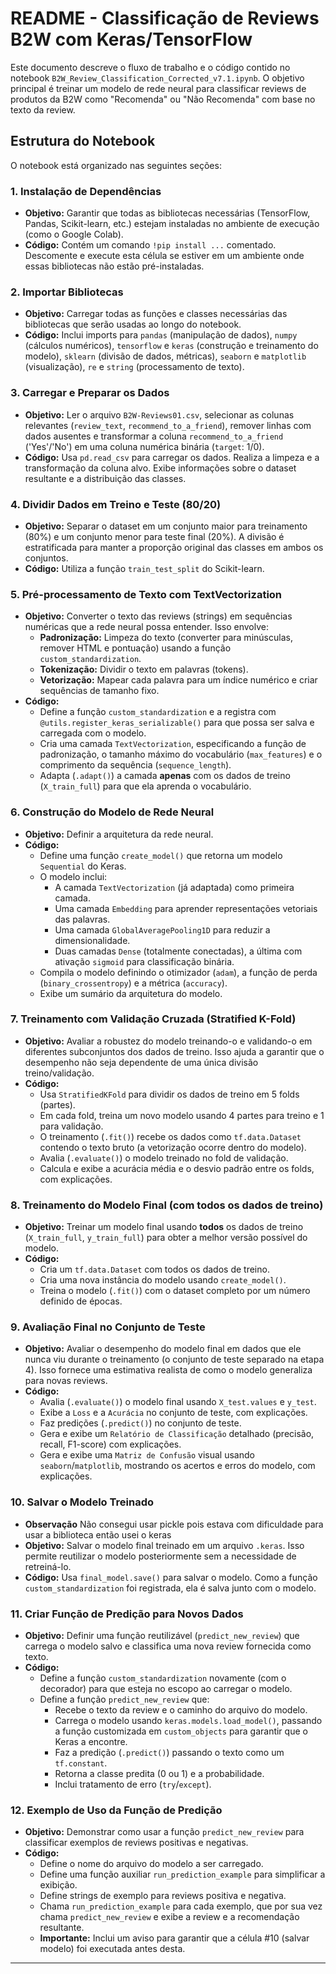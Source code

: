 # README - Classificação de Reviews B2W com Keras/TensorFlow

Este documento descreve o fluxo de trabalho e o código contido no notebook `B2W_Review_Classification_Corrected_v7.1.ipynb`. O objetivo principal é treinar um modelo de rede neural para classificar reviews de produtos da B2W como "Recomenda" ou "Não Recomenda" com base no texto da review.

## Estrutura do Notebook

O notebook está organizado nas seguintes seções:

### 1. Instalação de Dependências

*   **Objetivo:** Garantir que todas as bibliotecas necessárias (TensorFlow, Pandas, Scikit-learn, etc.) estejam instaladas no ambiente de execução (como o Google Colab).
*   **Código:** Contém um comando `!pip install ...` comentado. Descomente e execute esta célula se estiver em um ambiente onde essas bibliotecas não estão pré-instaladas.

### 2. Importar Bibliotecas

*   **Objetivo:** Carregar todas as funções e classes necessárias das bibliotecas que serão usadas ao longo do notebook.
*   **Código:** Inclui imports para `pandas` (manipulação de dados), `numpy` (cálculos numéricos), `tensorflow` e `keras` (construção e treinamento do modelo), `sklearn` (divisão de dados, métricas), `seaborn` e `matplotlib` (visualização), `re` e `string` (processamento de texto).

### 3. Carregar e Preparar os Dados

*   **Objetivo:** Ler o arquivo `B2W-Reviews01.csv`, selecionar as colunas relevantes (`review_text`, `recommend_to_a_friend`), remover linhas com dados ausentes e transformar a coluna `recommend_to_a_friend` ('Yes'/'No') em uma coluna numérica binária (`target`: 1/0).
*   **Código:** Usa `pd.read_csv` para carregar os dados. Realiza a limpeza e a transformação da coluna alvo. Exibe informações sobre o dataset resultante e a distribuição das classes.

### 4. Dividir Dados em Treino e Teste (80/20)

*   **Objetivo:** Separar o dataset em um conjunto maior para treinamento (80%) e um conjunto menor para teste final (20%). A divisão é estratificada para manter a proporção original das classes em ambos os conjuntos.
*   **Código:** Utiliza a função `train_test_split` do Scikit-learn.

### 5. Pré-processamento de Texto com TextVectorization

*   **Objetivo:** Converter o texto das reviews (strings) em sequências numéricas que a rede neural possa entender. Isso envolve:
    *   **Padronização:** Limpeza do texto (converter para minúsculas, remover HTML e pontuação) usando a função `custom_standardization`.
    *   **Tokenização:** Dividir o texto em palavras (tokens).
    *   **Vetorização:** Mapear cada palavra para um índice numérico e criar sequências de tamanho fixo.
*   **Código:**
    *   Define a função `custom_standardization` e a registra com `@utils.register_keras_serializable()` para que possa ser salva e carregada com o modelo.
    *   Cria uma camada `TextVectorization`, especificando a função de padronização, o tamanho máximo do vocabulário (`max_features`) e o comprimento da sequência (`sequence_length`).
    *   Adapta (`.adapt()`) a camada **apenas** com os dados de treino (`X_train_full`) para que ela aprenda o vocabulário.

### 6. Construção do Modelo de Rede Neural

*   **Objetivo:** Definir a arquitetura da rede neural.
*   **Código:**
    *   Define uma função `create_model()` que retorna um modelo `Sequential` do Keras.
    *   O modelo inclui:
        *   A camada `TextVectorization` (já adaptada) como primeira camada.
        *   Uma camada `Embedding` para aprender representações vetoriais das palavras.
        *   Uma camada `GlobalAveragePooling1D` para reduzir a dimensionalidade.
        *   Duas camadas `Dense` (totalmente conectadas), a última com ativação `sigmoid` para classificação binária.
    *   Compila o modelo definindo o otimizador (`adam`), a função de perda (`binary_crossentropy`) e a métrica (`accuracy`).
    *   Exibe um sumário da arquitetura do modelo.

### 7. Treinamento com Validação Cruzada (Stratified K-Fold)

*   **Objetivo:** Avaliar a robustez do modelo treinando-o e validando-o em diferentes subconjuntos dos dados de treino. Isso ajuda a garantir que o desempenho não seja dependente de uma única divisão treino/validação.
*   **Código:**
    *   Usa `StratifiedKFold` para dividir os dados de treino em 5 folds (partes).
    *   Em cada fold, treina um novo modelo usando 4 partes para treino e 1 para validação.
    *   O treinamento (`.fit()`) recebe os dados como `tf.data.Dataset` contendo o texto bruto (a vetorização ocorre dentro do modelo).
    *   Avalia (`.evaluate()`) o modelo treinado no fold de validação.
    *   Calcula e exibe a acurácia média e o desvio padrão entre os folds, com explicações.

### 8. Treinamento do Modelo Final (com todos os dados de treino)

*   **Objetivo:** Treinar um modelo final usando **todos** os dados de treino (`X_train_full`, `y_train_full`) para obter a melhor versão possível do modelo.
*   **Código:**
    *   Cria um `tf.data.Dataset` com todos os dados de treino.
    *   Cria uma nova instância do modelo usando `create_model()`.
    *   Treina o modelo (`.fit()`) com o dataset completo por um número definido de épocas.

### 9. Avaliação Final no Conjunto de Teste

*   **Objetivo:** Avaliar o desempenho do modelo final em dados que ele nunca viu durante o treinamento (o conjunto de teste separado na etapa 4). Isso fornece uma estimativa realista de como o modelo generaliza para novas reviews.
*   **Código:**
    *   Avalia (`.evaluate()`) o modelo final usando `X_test.values` e `y_test`.
    *   Exibe a `Loss` e a `Acurácia` no conjunto de teste, com explicações.
    *   Faz predições (`.predict()`) no conjunto de teste.
    *   Gera e exibe um `Relatório de Classificação` detalhado (precisão, recall, F1-score) com explicações.
    *   Gera e exibe uma `Matriz de Confusão` visual usando `seaborn`/`matplotlib`, mostrando os acertos e erros do modelo, com explicações.

### 10. Salvar o Modelo Treinado
*   **Observação** Não consegui usar pickle pois estava com dificuldade para usar a biblioteca então usei o keras
*   **Objetivo:** Salvar o modelo final treinado em um arquivo `.keras`. Isso permite reutilizar o modelo posteriormente sem a necessidade de retreiná-lo.
*   **Código:** Usa `final_model.save()` para salvar o modelo. Como a função `custom_standardization` foi registrada, ela é salva junto com o modelo.

### 11. Criar Função de Predição para Novos Dados

*   **Objetivo:** Definir uma função reutilizável (`predict_new_review`) que carrega o modelo salvo e classifica uma nova review fornecida como texto.
*   **Código:**
    *   Define a função `custom_standardization` novamente (com o decorador) para que esteja no escopo ao carregar o modelo.
    *   Define a função `predict_new_review` que:
        *   Recebe o texto da review e o caminho do arquivo do modelo.
        *   Carrega o modelo usando `keras.models.load_model()`, passando a função customizada em `custom_objects` para garantir que o Keras a encontre.
        *   Faz a predição (`.predict()`) passando o texto como um `tf.constant`.
        *   Retorna a classe predita (0 ou 1) e a probabilidade.
        *   Inclui tratamento de erro (`try`/`except`).

### 12. Exemplo de Uso da Função de Predição

*   **Objetivo:** Demonstrar como usar a função `predict_new_review` para classificar exemplos de reviews positivas e negativas.
*   **Código:**
    *   Define o nome do arquivo do modelo a ser carregado.
    *   Define uma função auxiliar `run_prediction_example` para simplificar a exibição.
    *   Define strings de exemplo para reviews positiva e negativa.
    *   Chama `run_prediction_example` para cada exemplo, que por sua vez chama `predict_new_review` e exibe a review e a recomendação resultante.
    *   **Importante:** Inclui um aviso para garantir que a célula #10 (salvar modelo) foi executada antes desta.

---
